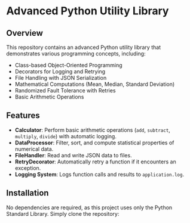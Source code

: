 Advanced Python Utility Library
===============================

Overview
--------
This repository contains an advanced Python utility library that demonstrates various programming concepts, including:
- Class-based Object-Oriented Programming
- Decorators for Logging and Retrying
- File Handling with JSON Serialization
- Mathematical Computations (Mean, Median, Standard Deviation)
- Randomized Fault Tolerance with Retries
- Basic Arithmetic Operations

Features
--------
- **Calculator**: Perform basic arithmetic operations (`add`, `subtract`, `multiply`, `divide`) with automatic logging.
- **DataProcessor**: Filter, sort, and compute statistical properties of numerical data.
- **FileHandler**: Read and write JSON data to files.
- **RetryDecorator**: Automatically retry a function if it encounters an exception.
- **Logging System**: Logs function calls and results to `application.log`.

Installation
------------
No dependencies are required, as this project uses only the Python Standard Library. Simply clone the repository:

